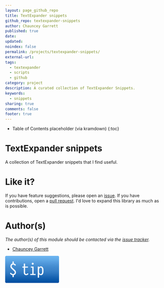 ```yaml
---
layout: page_github_repo
title: TextExpander snippets
github_repo: textexpander-snippets
author: Chauncey Garrett
published: true
date:
updated:
noindex: false
permalink: /projects/textexpander-snippets/
external-url:
tags:
  - textexpander
  - scripts
  - github
category: project
description: A curated collection of TextExpander Snippets.
keywords:
  - snippets
sharing: true
comments: false
footer: true
---
```


* Table of Contents placeholder (via kramdown)
{:toc}

# TextExpander snippets

A collection of TextExpander snippets that I find useful.

# Like it?

If you have feature suggestions, please open an [issue](https://github.com/chauncey-garrett/textexpander-snippets/issues "chauncey-garrett/textexpander-snippets/issues"). If you have contributions, open a [pull request](https://github.com/chauncey-garrett/textexpander-snippets/pull-request "chauncey-garrett/textexpander-snippets/pulls"). I'd love to expand this library as much as is possible.

# Author(s)

*The author(s) of this module should be contacted via the [issue tracker](https://github.com/chauncey-garrett/textexpander-snippets/issues "chauncey-garrett/textexpander-snippets/issues").*

  - [Chauncey Garrett](https://github.com/chauncey-garrett "chauncey-garrett")

[![](/img/tip.gif)](http://chauncey.io/reader-support/)
